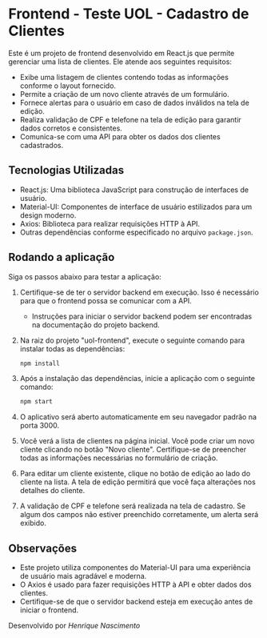 # Frontend - Teste UOL - Cadastro de Clientes

Este é um projeto de frontend desenvolvido em React.js que permite gerenciar uma lista de clientes. Ele atende aos seguintes requisitos:

- Exibe uma listagem de clientes contendo todas as informações conforme o layout fornecido.
- Permite a criação de um novo cliente através de um formulário.
- Fornece alertas para o usuário em caso de dados inválidos na tela de edição.
- Realiza validação de CPF e telefone na tela de edição para garantir dados corretos e consistentes.
- Comunica-se com uma API para obter os dados dos clientes cadastrados.

## Tecnologias Utilizadas

- React.js: Uma biblioteca JavaScript para construção de interfaces de usuário.
- Material-UI: Componentes de interface de usuário estilizados para um design moderno.
- Axios: Biblioteca para realizar requisições HTTP à API.
- Outras dependências conforme especificado no arquivo `package.json`.

## Rodando a aplicação

Siga os passos abaixo para testar a aplicação:

1. Certifique-se de ter o servidor backend em execução. Isso é necessário para que o frontend possa se comunicar com a API.
   - Instruções para iniciar o servidor backend podem ser encontradas na documentação do projeto backend.

2. Na raiz do projeto "uol-frontend", execute o seguinte comando para instalar todas as dependências:

   ```bash
   npm install
   ```

3. Após a instalação das dependências, inicie a aplicação com o seguinte comando:

   ```bash
   npm start
   ```

4. O aplicativo será aberto automaticamente em seu navegador padrão na porta 3000.

5. Você verá a lista de clientes na página inicial. Você pode criar um novo cliente clicando no botão "Novo cliente". Certifique-se de preencher todas as informações necessárias no formulário de criação.

6. Para editar um cliente existente, clique no botão de edição ao lado do cliente na lista. A tela de edição permitirá que você faça alterações nos detalhes do cliente.

7. A validação de CPF e telefone será realizada na tela de cadastro. Se algum dos campos não estiver preenchido corretamente, um alerta será exibido.

## Observações

- Este projeto utiliza componentes do Material-UI para uma experiência de usuário mais agradável e moderna.
- O Axios é usado para fazer requisições HTTP à API e obter dados dos clientes.
- Certifique-se de que o servidor backend esteja em execução antes de iniciar o frontend.

Desenvolvido por _Henrique Nascimento_
